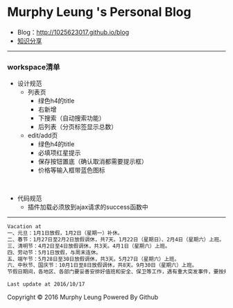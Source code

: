 # Murphy Leung 's Personal Blog

  - Blog：http://1025623017.github.io/blog
  - [知识分享](https://github.com/1025623017/blog/tree/gh-pages)



------



### workspace清单

* 设计规范
  * 列表页
    * 绿色h4的title
    * 右新增
    * 下搜索（自动搜索功能）
    * 后列表（分页标签显示总数）
  * edit/add页
    * 绿色h4的title
    * 必填项红星提示
    * 保存按钮置底（确认取消都需要提示框）
    * 价格等输入框带蓝色图标

<br>

* 代码规范
  * 插件加载必须放到ajax请求的success函数中



***

``` txt
Vacation at
一、元旦：1月1日放假，1月2日（星期一）补休。
二、春节：1月27日至2月2日放假调休，共7天。1月22日（星期日）、2月4日（星期六）上班。
三、清明节：4月2日至4日放假调休，共3天。4月1日（星期六）上班。
四、劳动节：5月1日放假，与周末连休。
五、端午节：5月28日至30日放假调休，共3天。5月27日（星期六）上班。
六、中秋节、国庆节：10月1日至8日放假调休，共8天。9月30日（星期六）上班。
节假日期间，各地区、各部门要妥善安排好值班和安全、保卫等工作，遇有重大突发事件，要按规定及时报告并妥善处置，确保人民群众祥和平安度过节日假期。
```

`Last update at 2016/10/17`

Copyright &copy; 2016 Murphy Leung Powered By Github
